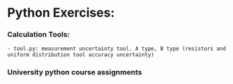 # Python Exercises:
 ### Calculation Tools:
    - tool.py: measurement uncertainty tool. A type, B type (resistors and uniform distribution tool accuracy uncertainty)
 ### University python course assignments
